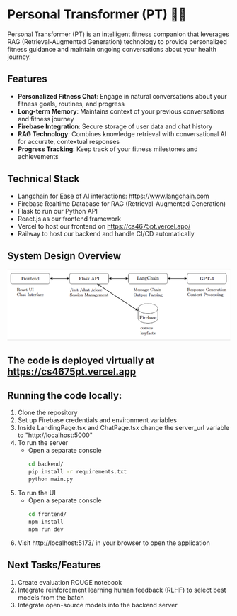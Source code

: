 # Personal Transformer (PT) 🏋️‍♂️

Personal Transformer (PT) is an intelligent fitness companion that leverages RAG (Retrieval-Augmented Generation) technology to provide personalized fitness guidance and maintain ongoing conversations about your health journey.

## Features

- **Personalized Fitness Chat**: Engage in natural conversations about your fitness goals, routines, and progress
- **Long-term Memory**: Maintains context of your previous conversations and fitness journey
- **Firebase Integration**: Secure storage of user data and chat history
- **RAG Technology**: Combines knowledge retrieval with conversational AI for accurate, contextual responses
- **Progress Tracking**: Keep track of your fitness milestones and achievements

## Technical Stack

- Langchain for Ease of AI interactions: https://www.langchain.com
- Firebase Realtime Database for RAG (Retrieval-Augmented Generation)
- Flask to run our Python API
- React.js as our frontend framework
- Vercel to host our frontend on https://cs4675pt.vercel.app/
- Railway to host our backend and handle CI/CD automatically

## System Design Overview
![Draw.io for the System Design](https://github.com/NawidT/cs4675_pt/blob/main/assets/system_design.png)

## The code is deployed virtually at https://cs4675pt.vercel.app

## Running the code locally:
1. Clone the repository
2. Set up Firebase credentials and environment variables
3. Inside LandingPage.tsx and ChatPage.tsx change the server_url variable to "http://localhost:5000"
4. To run the server
     - Open a separate console
       ```bash
       cd backend/
       pip install -r requirements.txt
       python main.py
       ```
5. To run the UI
     - Open a separate console
       ```bash
       cd frontend/
       npm install
       npm run dev
       ```
6. Visit http://localhost:5173/ in your browser to open the application

## Next Tasks/Features
1. Create evaluation ROUGE notebook
2. Integrate reinforcement learning human feedback (RLHF) to select best models from the batch
3. Integrate open-source models into the backend server
